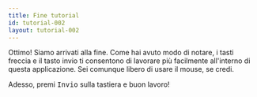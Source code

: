 ```yaml
---
title: Fine tutorial
id: tutorial-002
layout: tutorial-002
---
```

<p class=mb-3>Ottimo! Siamo arrivati alla fine. Come hai avuto modo di notare, i tasti freccia e il tasto invio ti consentono di lavorare più facilmente all'interno di questa applicazione. Sei comunque libero di usare il mouse, se credi.</p><p>Adesso, premi <kbd class="inline-flex justify-center items-center px-1.5 bg-gray-200 border border-transparent font-mono text-sm text-gray-800 rounded-md">Invio</kbd> sulla tastiera e buon lavoro!</p>